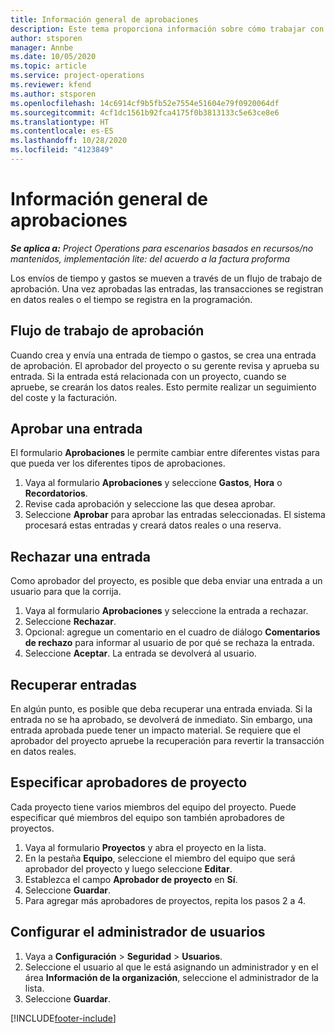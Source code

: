 ```yaml
---
title: Información general de aprobaciones
description: Este tema proporciona información sobre cómo trabajar con aprobaciones en Project Operations.
author: stsporen
manager: Annbe
ms.date: 10/05/2020
ms.topic: article
ms.service: project-operations
ms.reviewer: kfend
ms.author: stsporen
ms.openlocfilehash: 14c6914cf9b5fb52e7554e51604e79f0920064df
ms.sourcegitcommit: 4cf1dc1561b92fca4175f0b3813133c5e63ce8e6
ms.translationtype: HT
ms.contentlocale: es-ES
ms.lasthandoff: 10/28/2020
ms.locfileid: "4123849"
---
```

# <a name="approvals-overview"></a>Información general de aprobaciones

_**Se aplica a:** Project Operations para escenarios basados en recursos/no mantenidos, implementación lite: del acuerdo a la factura proforma_

Los envíos de tiempo y gastos se mueven a través de un flujo de trabajo de aprobación. Una vez aprobadas las entradas, las transacciones se registran en datos reales o el tiempo se registra en la programación.

## <a name="approvals-workflow"></a>Flujo de trabajo de aprobación
Cuando crea y envía una entrada de tiempo o gastos, se crea una entrada de aprobación. El aprobador del proyecto o su gerente revisa y aprueba su entrada. Si la entrada está relacionada con un proyecto, cuando se apruebe, se crearán los datos reales. Esto permite realizar un seguimiento del coste y la facturación. 

## <a name="approve-an-entry"></a>Aprobar una entrada
El formulario **Aprobaciones** le permite cambiar entre diferentes vistas para que pueda ver los diferentes tipos de aprobaciones.
  
1. Vaya al formulario **Aprobaciones** y seleccione **Gastos**, **Hora** o **Recordatorios**.
2. Revise cada aprobación y seleccione las que desea aprobar.
3. Seleccione **Aprobar** para aprobar las entradas seleccionadas.
El sistema procesará estas entradas y creará datos reales o una reserva.

## <a name="reject-an-entry"></a>Rechazar una entrada
Como aprobador del proyecto, es posible que deba enviar una entrada a un usuario para que la corrija.
  
1. Vaya al formulario **Aprobaciones** y seleccione la entrada a rechazar. 
2. Seleccione **Rechazar**.
3. Opcional: agregue un comentario en el cuadro de diálogo **Comentarios de rechazo** para informar al usuario de por qué se rechaza la entrada.
4. Seleccione **Aceptar**. La entrada se devolverá al usuario.
  
## <a name="recall-entries"></a>Recuperar entradas
En algún punto, es posible que deba recuperar una entrada enviada. Si la entrada no se ha aprobado, se devolverá de inmediato. Sin embargo, una entrada aprobada puede tener un impacto material. Se requiere que el aprobador del proyecto apruebe la recuperación para revertir la transacción en datos reales.

## <a name="specify-project-approvers"></a>Especificar aprobadores de proyecto
Cada proyecto tiene varios miembros del equipo del proyecto. Puede especificar qué miembros del equipo son también aprobadores de proyectos.

1. Vaya al formulario **Proyectos** y abra el proyecto en la lista.
2. En la pestaña **Equipo**, seleccione el miembro del equipo que será aprobador del proyecto y luego seleccione **Editar**.
3. Establezca el campo **Aprobador de proyecto** en **Sí**.
4. Seleccione **Guardar**.
5. Para agregar más aprobadores de proyectos, repita los pasos 2 a 4.

## <a name="configure-the-users-manager"></a>Configurar el administrador de usuarios

1. Vaya a **Configuración** > **Seguridad** > **Usuarios**.
2. Seleccione el usuario al que le está asignando un administrador y en el área **Información de la organización**, seleccione el administrador de la lista. 
3. Seleccione **Guardar**.




[!INCLUDE[footer-include](../includes/footer-banner.md)]
